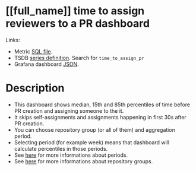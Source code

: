 <h1 id="dashboard-header">[[full_name]] time to assign reviewers to a PR dashboard</h1>
<p>Links:</p>
<ul>
<li>Metric <a href="https://github.com/cncf/devstats/blob/master/metrics/shared/time_to_assign_pr.sql" target="_blank">SQL file</a>.</li>
<li>TSDB <a href="https://github.com/cncf/devstats/blob/master/metrics/[[lower_name]]/metrics.yaml" target="_blank">series definition</a>. Search for <code>time_to_assign_pr</code></li>
<li>Grafana dashboard <a href="https://github.com/cncf/devstats/blob/master/grafana/dashboards/[[lower_name]]/time-to-assign-reviewers-to-a-pr.json" target="_blank">JSON</a>.</li>
</ul>
<h1 id="description">Description</h1>
<ul>
<li>This dashboard shows median, 15th and 85th percentiles of time before PR creation and assigning someone to the it.</li>
<li>It skips self-assignments and assignments happening in first 30s after PR creation.</li>
<li>You can choose repository group (or all of them) and aggregation period.</li>
<li>Selecting period (for example week) means that dashboard will calculate percentiles in those periods.</li>
<li>See <a href="https://github.com/cncf/devstats/blob/master/docs/periods.md" target="_blank">here</a> for more informations about periods.</li>
<li>See <a href="https://github.com/cncf/devstats/blob/master/docs/repository_groups.md" target="_blank">here</a> for more informations about repository groups.</li>
</ul>
